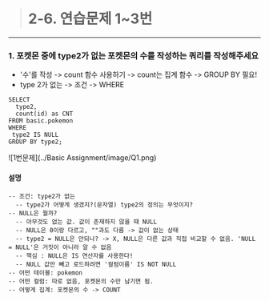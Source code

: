 > # 2-6. 연습문제 1~3번
---
### 1. 포켓몬 중에 type2가 없는 포켓몬의 수를 작성하는 쿼리를 작성해주세요
* '수'를 작성 -> count 함수 사용하기 -> count는 집계 함수 -> GROUP BY 필요!
* type 2가 없는 -> 조건 -> WHERE
```
SELECT
  type2,
  count(id) as CNT
FROM basic.pokemon
WHERE
 type2 IS NULL
GROUP BY type2;
```
![1번문제](../Basic Assignment/image/Q1.png)

#### 설명
```
-- 조건: type2가 없는
  -- type2가 어떻게 생겼지?(문자열) type2의 정의는 무엇이지?
-- NULL은 뭘까?
  -- 아무것도 없는 값. 값이 존재하지 않을 때 NULL
  -- NULL은 0이랑 다르고, ""과도 다름 -> 값이 없는 상태
  -- type2 = NULL은 안되나? -> X, NULL은 다른 값과 직접 비교할 수 없음. 'NULL = NULL'은 거짓이 아니라 알 수 없음
  -- 핵심 : NULL은 IS 연산자를 사용한다!
  -- NULL 값만 빼고 로드하려면 '컬럼이름' IS NOT NULL
-- 어떤 테이블: pokemon
-- 어떤 컬럼: 따로 없음, 포켓몬의 수만 남기면 됨.
-- 어떻게 집계: 포켓몬의 수 -> COUNT

```